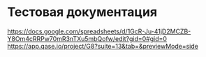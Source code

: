 # Тестовая документация
https://docs.google.com/spreadsheets/d/1GcR-Ju-41jD2MCZB-Y8Om4cRRPw70mR3nTXu5mbQofw/edit?gid=0#gid=0
https://app.qase.io/project/G8?suite=13&tab=&previewMode=side
